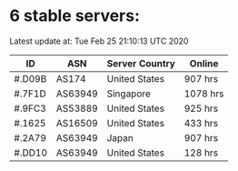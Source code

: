 # 6 stable servers:

Latest update at: Tue Feb 25 21:10:13 UTC 2020

| ID | ASN | Server Country | Online |
| -- | --- | -------------- | ------ |
| #.D09B | AS174 | United States | 907 hrs |
| #.7F1D | AS63949 | Singapore | 1078 hrs |
| #.9FC3 | AS53889 | United States | 925 hrs |
| #.1625 | AS16509 | United States | 433 hrs |
| #.2A79 | AS63949 | Japan | 907 hrs |
| #.DD10 | AS63949 | United States | 128 hrs |

